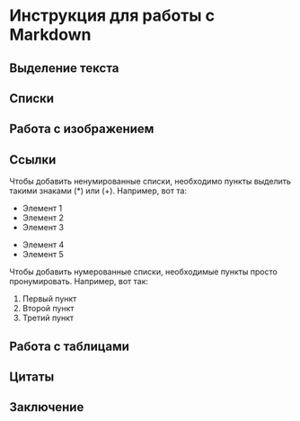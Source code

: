 # Инструкция для работы с Markdown

## Выделение текста

## Списки

## Работа с изображением

## Ссылки

Чтобы добавить ненумированные списки, необходимо пункты выделить такими знаками (*) или (+).
Например, вот та:
* Элемент 1
* Элемент 2
* Элемент 3
+ Элемент 4
+ Элемент 5

Чтобы добавить нумерованные списки, необходимые пункты просто пронумировать.
Например, вот так:
1. Первый пункт
2. Второй пункт
3. Третий пункт

## Работа с таблицами

## Цитаты

## Заключение